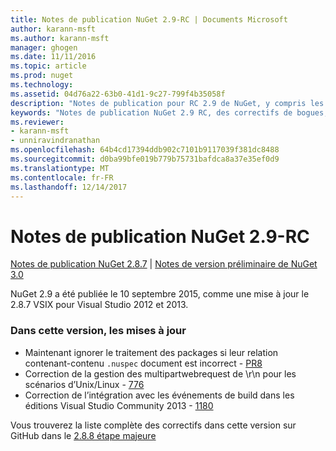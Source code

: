 ```yaml
---
title: Notes de publication NuGet 2.9-RC | Documents Microsoft
author: karann-msft
ms.author: karann-msft
manager: ghogen
ms.date: 11/11/2016
ms.topic: article
ms.prod: nuget
ms.technology: 
ms.assetid: 04d76a22-63b0-41d1-9c27-799f4b35058f
description: "Notes de publication pour RC 2.9 de NuGet, y compris les problèmes connus, les correctifs de bogues, les fonctionnalités ajoutées et dcr."
keywords: "Notes de publication NuGet 2.9 RC, des correctifs de bogues, problèmes connus, ajouté des fonctionnalités, DCR"
ms.reviewer:
- karann-msft
- unniravindranathan
ms.openlocfilehash: 64b4cd17394ddb902c7101b9117039f381dc8488
ms.sourcegitcommit: d0ba99bfe019b779b75731bafdca8a37e35ef0d9
ms.translationtype: MT
ms.contentlocale: fr-FR
ms.lasthandoff: 12/14/2017
---
```

# <a name="nuget-29-rc-release-notes"></a>Notes de publication NuGet 2.9-RC

[Notes de publication NuGet 2.8.7](../release-notes/nuget-2.8.7.md) | [Notes de version préliminaire de NuGet 3.0](../release-notes/nuget-3.0-preview.md)

NuGet 2.9 a été publiée le 10 septembre 2015, comme une mise à jour le 2.8.7 VSIX pour Visual Studio 2012 et 2013.

### <a name="updates-in-this-release"></a>Dans cette version, les mises à jour

* Maintenant ignorer le traitement des packages si leur relation contenant-contenu `.nuspec` document est incorrect - [PR8](https://github.com/NuGet/NuGet2/pull/8)
* Correction de la gestion des multipartwebrequest de \r\n pour les scénarios d’Unix/Linux - [776](https://github.com/NuGet/Home/issues/776)
* Correction de l’intégration avec les événements de build dans les éditions Visual Studio Community 2013 - [1180](https://github.com/NuGet/Home/issues/1180)


Vous trouverez la liste complète des correctifs dans cette version sur GitHub dans le [2.8.8 étape majeure](https://github.com/NuGet/Home/issues?q=milestone%3A2.8.8+is%3Aclosed)
